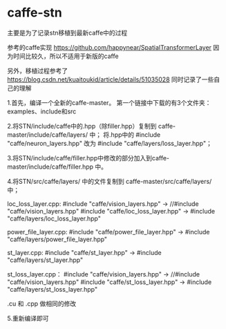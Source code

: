 # caffe-stn
主要是为了记录stn移植到最新caffe中的过程


参考的caffe实现 https://github.com/happynear/SpatialTransformerLayer 
因为时间比较久，所以不适用于新版的caffe

另外，移植过程参考了 https://blog.csdn.net/kuaitoukid/article/details/51035028
同时记录了一些自己的理解

1.首先，编译一个全新的caffe-master。
第一个链接中下载的有3个文件夹：examples、include和src

2.将STN/include/caffe中的.hpp（除filler.hpp）复制到 caffe-master/include/caffe/layers/ 中；
将.hpp中的 #include "caffe/neuron_layers.hpp" 改为 #include "caffe/layers/loss_layer.hpp"；

3.将STN/include/caffe/filler.hpp中修改的部分加入到caffe-master/include/caffe/filler.hpp 中。

4.将STN/src/caffe/layers/ 中的文件复制到 caffe-master/src/caffe/layers/ 中；

loc_loss_layer.cpp:
#include "caffe/vision_layers.hpp" -> //#include "caffe/vision_layers.hpp"
#include "caffe/loc_loss_layer.hpp" -> #include "caffe/layers/loc_loss_layer.hpp"

power_file_layer.cpp:
#include "caffe/power_file_layer.hpp" -> #include "caffe/layers/power_file_layer.hpp"

st_layer.cpp:
#include "caffe/st_layer.hpp" -> #include "caffe/layers/st_layer.hpp"

st_loss_layer.cpp：
#include "caffe/vision_layers.hpp" -> //#include "caffe/vision_layers.hpp"
#include "caffe/st_loss_layer.hpp" -> #include "caffe/layers/st_loss_layer.hpp"

.cu 和 .cpp 做相同的修改

5.重新编译即可

